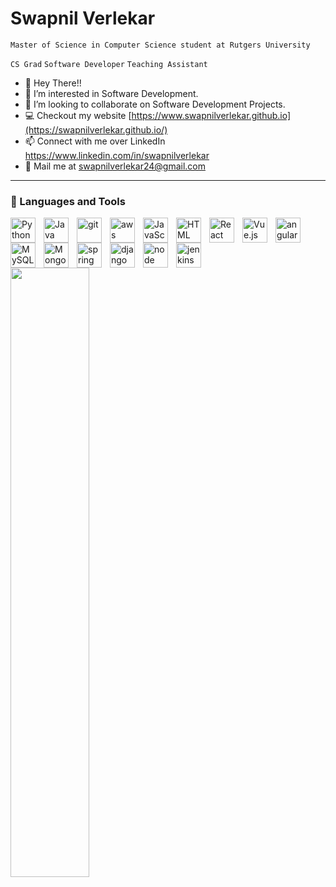 # Swapnil Verlekar


```Master of Science in Computer Science student at Rutgers University```

```CS Grad``` ```Software Developer``` ```Teaching Assistant```
- 👋 Hey There!!
- 👀 I’m interested in Software Development.
- 💞️ I’m looking to collaborate on Software Development Projects.
- 💻 Checkout my website [https://www.swapnilverlekar.github.io](https://swapnilverlekar.github.io/)
- 📫 Connect with me over LinkedIn https://www.linkedin.com/in/swapnilverlekar
- 📨 Mail me at swapnilverlekar24@gmail.com

****

### 🧰 Languages and Tools 

<img align="left" width="40px" style="padding-right:10px;" alt="Python" src="https://cdn.jsdelivr.net/gh/devicons/devicon/icons/python/python-original.svg" />
<img align="left" width="40px" style="padding-right:10px;" alt="Java" src="https://cdn.jsdelivr.net/gh/devicons/devicon/icons/java/java-original.svg" />
<img align="left" width="40px" style="padding-right:10px;" alt="git" src="https://cdn.jsdelivr.net/gh/devicons/devicon/icons/git/git-original.svg" />
<img align="left" width="40px" style="padding-right:10px;" alt="aws" src="https://cdn.jsdelivr.net/gh/devicons/devicon/icons/amazonwebservices/amazonwebservices-plain-wordmark.svg" />
<img align="left" width="40px" style="padding-right:10px;" alt="JavaScript" src="https://cdn.jsdelivr.net/gh/devicons/devicon/icons/javascript/javascript-original.svg" />
<img align="left" width="40px" style="padding-right:10px;" alt="HTML" src="https://cdn.jsdelivr.net/gh/devicons/devicon/icons/html5/html5-original.svg" />
<img align="left" width="40px" style="padding-right:10px;" alt="React" src="https://cdn.jsdelivr.net/gh/devicons/devicon/icons/react/react-original.svg" />
<img align="left" width="40px" style="padding-right:10px;" alt="Vue.js" src="https://cdn.jsdelivr.net/gh/devicons/devicon/icons/vuejs/vuejs-original.svg" />
<img align="left" width="40px" style="padding-right:10px;" alt="angular" src="https://cdn.jsdelivr.net/gh/devicons/devicon/icons/angularjs/angularjs-plain.svg" />
<img align="left" width="40px" style="padding-right:10px;" alt="MySQL" src="https://cdn.jsdelivr.net/gh/devicons/devicon/icons/mysql/mysql-original-wordmark.svg" />
<img align="left" width="40px" style="padding-right:10px;" alt="MongoDB" src="https://cdn.jsdelivr.net/gh/devicons/devicon/icons/mongodb/mongodb-original-wordmark.svg" />
<img align="left" width="40px" style="padding-right:10px;" alt="spring" src="https://cdn.jsdelivr.net/gh/devicons/devicon/icons/spring/spring-original.svg" />
<img align="left" width="40px" style="padding-right:10px;" alt="django" src="https://cdn.jsdelivr.net/gh/devicons/devicon/icons/django/django-plain.svg" />
<img align="left" width="40px" style="padding-right:10px;" alt="node" src="https://cdn.jsdelivr.net/gh/devicons/devicon/icons/nodejs/nodejs-original-wordmark.svg" />
<img align="left" width="40px" style="padding-right:10px;" alt="jenkins" src="https://cdn.jsdelivr.net/gh/devicons/devicon/icons/jenkins/jenkins-original.svg" />
          

<br>

<br>
          
          
          
<img src="https://user-images.githubusercontent.com/48671736/211176607-df31c668-6b5c-44d3-ac91-c9d3bfdce61b.png" width=50% height=50%>
<!---
swapv24/swapv24 is a ✨ special ✨ repository because its `README.md` (this file) appears on your GitHub profile.
You can click the Preview link to take a look at your changes.
--->
